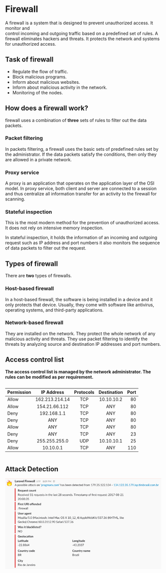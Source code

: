 # Firewall

A firewall is a system that is designed to prevent unauthorized access. It monitor and  
control incoming and outgoing traffic based on a predefined set of rules.
A firewall eliminates hackers and threats. It protects the network and systems for unauthorized access.


## Task of firewall
*   Regulate the flow of traffic.
*   Block malicious programs.
*   Inform about malicious websites.
*   Inform about malicious activity in the network.
*   Monitoring of the nodes.

## How does a firewall work?

firewall uses a combination of **three** sets of rules to filter out the data packets.

### Packet filtering
In packets filtering, a firewall uses the basic sets of predefined rules set by the administrator. If the data packets satisfy the conditions, then only they are allowed in a private network. 
### Proxy service
A proxy is an application that operates on the application layer of the OSI model.
In proxy service, both client and server are connected to a session and thus centralize all information transfer for an activity to the firewall for scanning.
### Stateful inspection

This is the most modern method for the prevention of unauthorized access. It does not rely on intensive memory inspection.

In stateful inspection, it holds the information of an incoming and outgoing request such as IP address and port numbers it also monitors the sequence of data packets to filter out the request.

##  Types of firewall

There are **two** types of firewalls.
### Host-based firewall
In a host-based firewall, the software is being installed in a device and it only protects that device.
Usually, they come with software like antivirus, operating systems, and third-party applications.
### Network-based firewall
They are installed on the network.
They protect the whole network of any malicious activity and threats.
They use packet filtering to identify the threats by analyzing source and destination IP addresses and port numbers.


## Access control list
**The access control list is managed by the network administrator. The rules can be modified as per requirement.**
```
```
| Permission        | IP Address           | Protocols  | Destination  | Port  |
| ------------- |:-------------:|:-------------:|:-------------:| -----:|
| Allow      | 162.213.214.14 | TCP | 10.10.10.2 | 80 |
| Allow      | 154.21.66.112      |   TCP |ANY |80 |
| Deny | 192.168.1.1      |    TCP |ANY|80 |
| Deny | ANY      |    TCP |ANY |80 |
| Allow | ANY      |    TCP |ANY | 80|
| Deny | ANY      |    TCP |ANY |23 |
| Deny | 255.255.255.0      |    UDP |10.10.10.1 |25 |
| Allow | 10.10.0.1      |    TCP |ANY |110 |
```
```
## Attack Detection
![alt text](attack.png "Logo Title Text 1")
